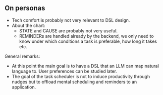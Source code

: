 ## On personas

- Tech comfort is probably not very relevant to DSL design.
- About the chart:
    * STATE and CAUSE are probably not very useful.
    * REMINDERs are handled already by the backend, we only need to know under which conditions a task is preferable, how long it takes etc.

General remarks:
-  At this point the main goal is to have a DSL that an LLM can map natural language to. User preferences can be studied later.
- The goal of the task scheduler is not to induce productivity through nudges but to offload mental scheduling and reminders to an application.
